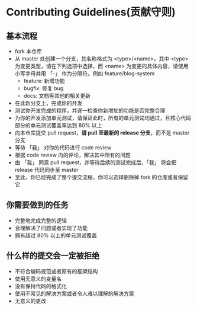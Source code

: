 # Contributing Guidelines(贡献守则)

## 基本流程

- fork 本仓库
- 从 master 处创建一个分支，其名称格式为 \<type\>/\<name\>。其中 \<type\> 为变更类型，请在下列选项中选择，而 \<name\> 为变更的具体内容，请使用小写字母并用 「-」 作为分隔符。例如
  feature/blog-system
  * feature: 新增功能
  * bugfix: 修复 bug
  * docs: 文档等其他的相关更新
- 在此新分支上，完成你的开发
- 测试你开发完成的程序，并逐一检查你新增加的功能是否完整合理
- 为你的开发添加单元测试，请保证此时，所有的单元测试均通过，且核心代码部分的单元测试覆盖率达到 80% 以上
- 向本仓库提交 pull request，**请 pull 至最新的 release 分支**，而不是 master 分支
- 等待 「我」 对你的代码进行 code review
- 根据 code review 内的评论，解决其中所有的问题
- 由 「我」 同意 pull request，并等待后续的测试完成后，「我」 将会把 release 代码同步至 master
- 至此，你已经完成了整个提交流程，你可以选择删除掉 fork 的仓库或者保留它

## 你需要做到的任务

- 完整地完成完整的逻辑
- 合理解决了问题或者实现了功能
- 拥有超过 80% 以上的单元测试覆盖

## 什么样的提交会一定被拒绝

- 不符合编码规范或者原有的框架结构
- 使用无意义的变量名
- 没有保持代码的格式化
- 使用不常见的解决方案或者令人难以理解的解决方案
- 无意义的更改
 
